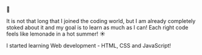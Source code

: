 :space_invader:

It is not that long that I joined the coding world, but I am already completely stoked about it and my goal is to learn as much as I can!
Each right code feels like lemonade in a hot summer! :sunny:

I started learning Web development - HTML, CSS and JavaScript!
